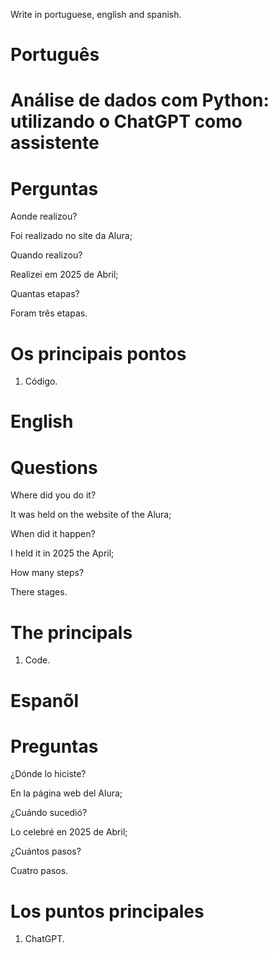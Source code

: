 Write in portuguese, english and spanish.

# Português 

# Análise de dados com Python: utilizando o ChatGPT como assistente




# Perguntas

Aonde realizou?

Foi realizado no site da Alura;

Quando realizou?

Realizei em 2025 de Abril;

Quantas etapas?

Foram três etapas.

# Os principais pontos

1. Código.


# English


#  


# Questions

Where did you do it?

It was held on the website of the Alura;

When did it happen?

I held it in 2025 the April;

How many steps?

There  stages.

# The principals


1. Code.


# Espanõl


#  

# Preguntas

¿Dónde lo hiciste?

En la página web del Alura;

¿Cuándo sucedió?

Lo celebré en 2025 de Abril;

¿Cuántos pasos?

Cuatro  pasos.

# Los puntos principales


1. ChatGPT.


